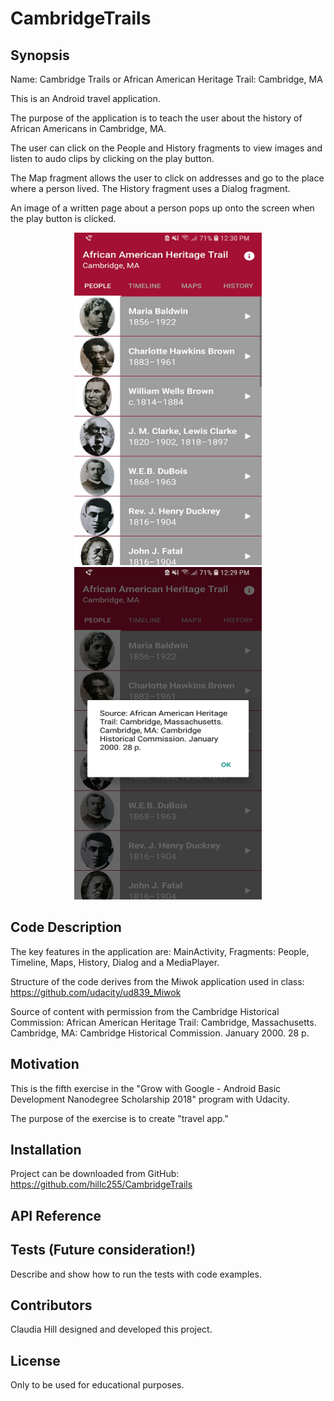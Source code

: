 # CambridgeTrails

## Synopsis

Name: Cambridge Trails or African American Heritage Trail:  Cambridge, MA

This is an Android travel application.

The purpose of the application is to teach the user about the history of African Americans in Cambridge, MA.  

The user can click on the People and History fragments to view images and listen to audo clips by clicking on the play button.

The Map fragment allows the user to click on addresses and go to the place where a person lived.  The History fragment uses a Dialog fragment.

An image of a written page about a person pops up onto the screen when the play button is clicked.

<p align="center">
 <kbd><img width="300" height="532" src="readme_assets/Trails.png"></kbd><kbd><img width="300" height="532" src="readme_assets/Trails2.png"></kbd>
</p>

## Code Description

The key features in the application are:  MainActivity, Fragments:  People, Timeline, Maps, History, Dialog and a MediaPlayer.

Structure of the code derives from the Miwok application used in class:
https://github.com/udacity/ud839_Miwok

Source of content with permission from the Cambridge Historical Commission:
African American Heritage Trail: Cambridge, Massachusetts. Cambridge, MA: Cambridge Historical Commission. January 2000. 28 p. 

## Motivation

This is the fifth exercise in the "Grow with Google - Android Basic Development Nanodegree Scholarship 2018" program with Udacity.

The purpose of the exercise is to create "travel app."

## Installation

Project can be downloaded from GitHub:  https://github.com/hillc255/CambridgeTrails

## API Reference

## Tests (Future consideration!)

Describe and show how to run the tests with code examples.

## Contributors

Claudia Hill designed and developed this project.

## License

Only to be used for educational purposes.

